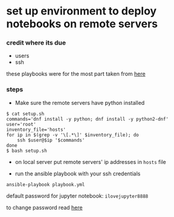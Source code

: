 # set up environment to deploy notebooks on remote servers


### credit where its due
+ users
+ ssh

these playbooks were for the most part taken from [here](https://github.com/A5hleyRich/wordpress-ansible/tree/master/roles)

### steps
+ Make sure the remote servers have python installed

```
$ cat setup.sh
commands='dnf install -y python; dnf install -y python2-dnf'
user='root'
inventory_file='hosts'
for ip in $(grep -v '\[.*\]' $inventory_file); do
    ssh $user@$ip '$commands'
done
$ bash setup.sh
```

+ on local server put remote servers' ip addresses in <code>hosts</code> file

+ run the ansible playbook with your ssh credentials

```
ansible-playbook playbook.yml
```


default password for jupyter notebook: `ilovejupyter8888`

to change password read [here](http://jupyter-notebook.readthedocs.io/en/latest/public_server.html#preparing-a-hashed-password)
